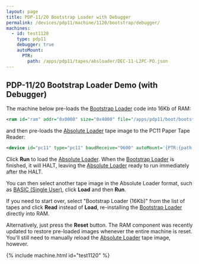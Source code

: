 ```yaml
---
layout: page
title: PDP-11/20 Bootstrap Loader with Debugger
permalink: /devices/pdp11/machine/1120/bootstrap/debugger/
machines:
  - id: test1120
    type: pdp11
    debugger: true
    autoMount:
      PTR:
        path: /apps/pdp11/tapes/absloader/DEC-11-L2PC-PO.json
---
```


PDP-11/20 Bootstrap Loader Demo (with Debugger)
-----------------------------------------------

The machine below pre-loads the [Bootstrap Loader](/apps/pdp11/boot/bootstrap/) code into 16Kb of RAM:

```xml
<ram id="ram" addr="0x0000" size="0x4000" file="/apps/pdp11/boot/bootstrap/BOOTSTRAP-16KB.json"/>
```

and then pre-loads the [Absolute Loader](/apps/pdp11/tapes/absloader/) tape image to the PC11 Paper Tape Reader:

```xml
<device id="pc11" type="pc11" baudReceive="9600" autoMount='{PTR:{path:"/apps/pdp11/tapes/absloader/DEC-11-L2PC-PO.json"}}'>...</device>
```

Click **Run** to load the [Absolute Loader](/apps/pdp11/tapes/absloader/).
When the [Bootstrap Loader](/apps/pdp11/boot/bootstrap/) is finished, it will HALT,
leaving the [Absolute Loader](/apps/pdp11/tapes/absloader/) ready to run immediately after the HALT.

You can then select another tape image in the Absolute Loader format, such as [BASIC (Single User)](/apps/pdp11/tapes/basic/),
click **Load** and then **Run**.

If you need to start over, select "Bootstrap Loader (16Kb)" from the list of tapes and click **Read** instead of
**Load**, re-installing the [Bootstrap Loader](/apps/pdp11/boot/bootstrap/) directly into RAM.

Alternatively, just press the **Reset** button.  The RAM component was recently updated to restore pre-loaded images whenever
the entire machine is reset.  You'll still need to manually reload the [Absolute Loader](/apps/pdp11/tapes/absloader/)
tape image, however.

{% include machine.html id="test1120" %}
